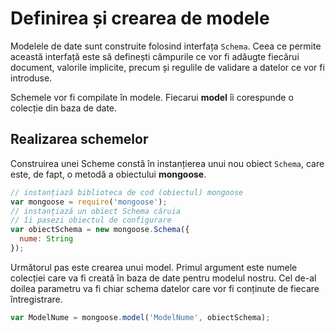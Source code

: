 # Definirea și crearea de modele

Modelele de date sunt construite folosind interfața `Schema`. Ceea ce permite această interfață este să definești câmpurile ce vor fi adăugte fiecărui document, valorile implicite, precum și regulile de validare a datelor ce vor fi introduse.

Schemele vor fi compilate în modele. Fiecarui **model** îi corespunde o colecție din baza de date.

## Realizarea schemelor

Construirea unei Scheme constă în instanțierea unui nou obiect `Schema`, care este, de fapt, o metodă a obiectului **mongoose**.

```javascript
// instanțiază biblioteca de cod (obiectul) mongoose
var mongoose = require('mongoose');
// instanțiază un obiect Schema căruia
// îi pasezi obiectul de configurare
var obiectSchema = new mongoose.Schema({
  nume: String
});
```

Următorul pas este crearea unui model. Primul argument este numele colecției care va fi creată în baza de date pentru modelul nostru. Cel de-al doilea parametru va fi chiar schema datelor care vor fi conținute de fiecare întregistrare.

```javascript
var ModelNume = mongoose.model('ModelNume', obiectSchema);
```
